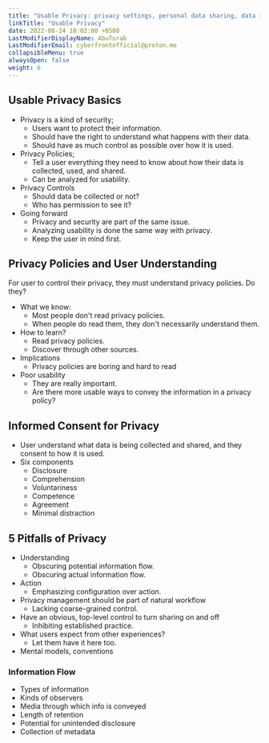 ```yaml
---
title: "Usable Privacy: privacy settings, personal data sharing, data inference"
linkTitle: "Usable Privacy"
date: 2022-08-24 18:02:00 +0500
LastModifierDisplayName: AbuTurab
LastModifierEmail: cyberfrontofficial@proton.me
collapsibleMenu: true
alwaysOpen: false
weight: 6
---
```


## **Usable Privacy Basics**

- Privacy is a kind of security;
  + Users want to protect their information.
  + Should have the right to understand what happens with their data.
  + Should have as much control as possible over how it is used.
- Privacy Policies;
  + Tell a user everything they need to know about how their data is collected, used, and shared.
  + Can be analyzed for usability.
- Privacy Controls
  + Should data be collected or not?
  + Who has permission to see it?
- Going forward
  + Privacy and security are part of the same issue.
  + Analyzing usability is done the same way with privacy.
  + Keep the user in mind first.

## **Privacy Policies and User Understanding**
  
  For user to control their privacy, they must understand privacy policies. Do they?
- What we know:
  + Most people don't read privacy policies.
  + When people do read them, they don't necessarily understand them.
- How to learn?
  + Read privacy policies.
  + Discover through other sources.
- Implications
  + Privacy policies are boring and hard to read
- Poor usability
  + They are really important.
  + Are there more usable ways to convey the information in a privacy policy?

## **Informed Consent for Privacy**

- User understand what data is being collected and shared, and they consent to how it is used.
- Six components
  + Disclosure
  + Comprehension
  + Voluntariness
  + Competence
  + Agreement
  + Minimal distraction

## **5 Pitfalls of Privacy**

- Understanding
  + Obscuring potential information flow.
  + Obscuring actual information flow.
- Action
  + Emphasizing configuration over action.
- Privacy management should be part of natural workflow
  + Lacking coarse-grained control.
- Have an obvious, top-level control to turn sharing on and off
  + Inhibiting established practice.
- What users expect from other experiences?
  + Let them have it here too.
- Mental models, conventions
 
### Information Flow

- Types of information
- Kinds of observers
- Media through which info is conveyed
- Length of retention
- Potential for unintended disclosure
- Collection of metadata
